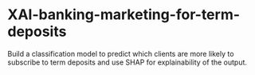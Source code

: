 # XAI-banking-marketing-for-term-deposits
Build a classification model to predict which clients are more likely to subscribe to term deposits and use SHAP for explainability of the output.
